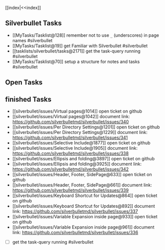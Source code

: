 [[index|<<index]]
## Silverbullet Tasks 
 
<!-- #query task where tags = "silverbullet" and done=false render [[tasklists/silverbullet/taskquery-template]] -->
*  [[MyTasks/Tasklist@128]] remember not to use `_` (underscores) in page names #silverbullet 
*  [[MyTasks/Tasklist@19]] get Familiar with Silverbullet #silverbullet 
*  [[tasklists/silverbullet/tasks@2171]] get the task-query running #silverbullet 
*  [[MyTasks/Tasklist@70]] setup a structure for notes and tasks #silverbullet
<!-- /query -->

## Open Tasks
<!-- #query task where page =~ /^silverbullet\/.*/ and done=false render [[tasklists/silverbullet/taskquery-template]] -->

<!-- /query -->


## finished Tasks
<!-- #query task where page =~ /^silverbullet\/.*/ and done=true render [[tasklists/silverbullet/taskquery-template]] -->
*  [[silverbullet/issues/Virtual pages@1014]] open ticket on github 
*  [[silverbullet/issues/Virtual pages@1042]] document link: https://github.com/silverbulletmd/silverbullet/issues/340 
*  [[silverbullet/issues/Per Directory Settings@1201]] open ticket on github 
*  [[silverbullet/issues/Per Directory Settings@1229]] document link: https://github.com/silverbulletmd/silverbullet/issues/341 
*  [[silverbullet/issues/Selective Include@1877]] open ticket on github 
*  [[silverbullet/issues/Selective Include@1905]] document link: https://github.com/silverbulletmd/silverbullet/issues/338 
*  [[silverbullet/issues/Ellipsis and folding@3897]] open ticket on github 
*  [[silverbullet/issues/Ellipsis and folding@3925]] document link: https://github.com/silverbulletmd/silverbullet/issues/342 
*  [[silverbullet/issues/Header, Footer, SidePage@633]] open ticket on github 
*  [[silverbullet/issues/Header, Footer, SidePage@661]] document link: https://github.com/silverbulletmd/silverbullet/issues/339 
*  [[silverbullet/issues/Keyboard Shortcut for Updates@864]] open ticket on github 
*  [[silverbullet/issues/Keyboard Shortcut for Updates@892]] document link: https://github.com/silverbulletmd/silverbullet/issues/337 
*  [[silverbullet/issues/Variable Expansion inside page@933]] open ticket on github 
*  [[silverbullet/issues/Variable Expansion inside page@961]] document link: https://github.com/silverbulletmd/silverbullet/issues/336
<!-- /query -->

* [ ] get the task-query running #silverbullet